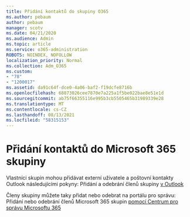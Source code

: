 ```yaml
---
title: Přidání kontaktů do skupiny O365
ms.author: pebaum
author: pebaum
manager: scotv
ms.date: 04/21/2020
ms.audience: Admin
ms.topic: article
ms.service: o365-administration
ROBOTS: NOINDEX, NOFOLLOW
localization_priority: Normal
ms.collection: Adm_O365
ms.custom:
- "78"
- "1200017"
ms.assetid: da91c64f-dce0-4a06-baf2-f19dcfe8716b
ms.openlocfilehash: 68873026cee7870e7a225a1f5be022bae8e51e1d
ms.sourcegitcommit: ab75f66355116e995b3cb5505465b31989339e28
ms.translationtype: MT
ms.contentlocale: cs-CZ
ms.lasthandoff: 08/13/2021
ms.locfileid: "58315153"
---
```

# <a name="add-contacts-to-a-microsoft-365-group"></a>Přidání kontaktů do Microsoft 365 skupiny

Vlastníci skupin mohou přidávat externí uživatele a poštovní kontakty Outlook následujícími pokyny: Přidání a odebrání členů skupiny [v Outlook](https://support.office.com/article/3b650f4a-5c9b-4f94-a1bb-0cca4b1091de?wt.mc_id=add_contacts_group.aspx)
  
Členy skupiny můžete taky přidat nebo odebrat na portálu pro správu: Přidání nebo odebrání členů Microsoft 365 skupin [pomocí Centrum pro správu Microsoftu 365](https://docs.microsoft.com/microsoft-365/admin/create-groups/add-or-remove-members-from-groups)